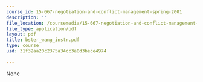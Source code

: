 ```yaml
---
course_id: 15-667-negotiation-and-conflict-management-spring-2001
description: ''
file_location: /coursemedia/15-667-negotiation-and-conflict-management-spring-2001/31f32aa20c2375a34cc3a0d3bece4974_bster_wang_instr.pdf
file_type: application/pdf
layout: pdf
title: bster_wang_instr.pdf
type: course
uid: 31f32aa20c2375a34cc3a0d3bece4974

---
```

None